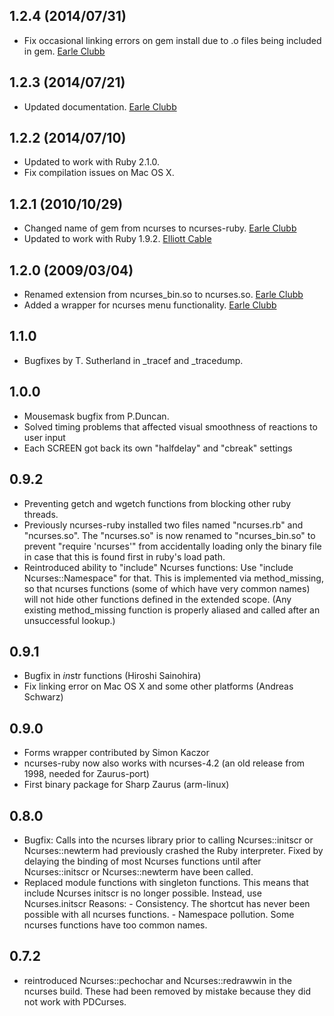 ## 1.2.4 (2014/07/31)
* Fix occasional linking errors on gem install due to .o files being included
  in gem. [Earle Clubb](https://github.com/eclubb)

## 1.2.3 (2014/07/21)
* Updated documentation. [Earle Clubb](https://github.com/eclubb)

## 1.2.2 (2014/07/10)
* Updated to work with Ruby 2.1.0.
* Fix compilation issues on Mac OS X.

## 1.2.1 (2010/10/29)
* Changed name of gem from ncurses to ncurses-ruby. [Earle Clubb](https://github.com/eclubb)
* Updated to work with Ruby 1.9.2. [Elliott Cable](https://github.com/elliottcable)

## 1.2.0 (2009/03/04)
* Renamed extension from ncurses_bin.so to ncurses.so. [Earle Clubb](https://github.com/eclubb)
* Added a wrapper for ncurses menu functionality. [Earle Clubb](https://github.com/eclubb)

## 1.1.0
* Bugfixes by T. Sutherland in _tracef and _tracedump.

## 1.0.0
* Mousemask bugfix from P.Duncan.
* Solved timing problems that affected visual smoothness of reactions
  to user input
* Each SCREEN got back its own "halfdelay" and "cbreak" settings

## 0.9.2
* Preventing getch and wgetch functions from blocking other ruby threads.
* Previously ncurses-ruby installed two files named "ncurses.rb" and
  "ncurses.so". The "ncurses.so" is now renamed to "ncurses_bin.so"
  to prevent "require 'ncurses'" from accidentally loading only the
  binary file in case that this is found first in ruby's load path.
* Reintroduced ability to "include" Ncurses functions:
  Use "include Ncurses::Namespace" for that. This is implemented via
  method_missing, so that ncurses functions (some of which have very
  common names) will not hide other functions defined in the extended
  scope. (Any existing method_missing function is properly aliased and
  called after an unsuccessful lookup.)

## 0.9.1
* Bugfix in *in*str functions (Hiroshi Sainohira)
* Fix linking error on Mac OS X and some other platforms (Andreas Schwarz)

## 0.9.0
* Forms wrapper contributed by Simon Kaczor
* ncurses-ruby now also works with ncurses-4.2
  (an old release from 1998, needed for Zaurus-port)
* First binary package for Sharp Zaurus (arm-linux)

## 0.8.0
* Bugfix: Calls into the ncurses library prior to calling
  Ncurses::initscr or Ncurses::newterm had previously crashed
  the Ruby interpreter.
  Fixed by delaying the binding of most Ncurses functions
  until after Ncurses::initscr or Ncurses::newterm have been
  called.
* Replaced module functions with singleton functions. This
  means that
    include Ncurses
    initscr
  is no longer possible. Instead, use
    Ncurses.initscr
  Reasons: - Consistency. The shortcut has never been possible
             with all ncurses functions.
           - Namespace pollution. Some ncurses functions have
             too common names.

## 0.7.2
* reintroduced Ncurses::pechochar and Ncurses::redrawwin in the ncurses build.
  These had been removed by mistake because they did not work with PDCurses.
